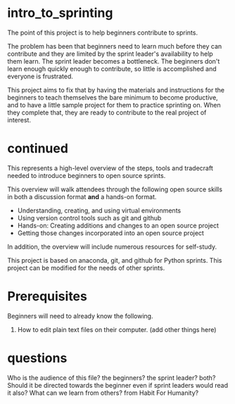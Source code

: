 # intro_to_sprinting
The point of this project is to help beginners contribute to sprints.

The problem has been that beginners need to learn much before they can
contribute and they are limited by the sprint leader's availability to help
them learn. The sprint leader becomes a bottleneck. The beginners don't learn
enough quickly enough to contribute, so little is accomplished and everyone is
frustrated.

This project aims to fix that by having the materials and instructions for the
beginners to teach themselves the bare minimum to become productive, and to
have a little sample project for them to practice sprinting on. When they
complete that, they are ready to contribute to the real project of interest.

# continued
This represents a high-level overview of the steps, tools and tradecraft needed
to introduce beginners to open source sprints.

This overview will walk attendees through the following open source skills in
both a discussion format **and** a hands-on format.

* Understanding, creating, and using virtual environments
* Using version control tools such as git and github
* Hands-on: Creating additions and changes to an open source project
* Getting those changes incorporated into an open source project

In addition, the overview will include numerous resources for self-study.

This project is based on anaconda, git, and github for Python sprints.
This project can be modified for the needs of other sprints.

# Prerequisites

Beginners will need to already know the following.

1. How to edit plain text files on their computer.
(add other things here)

# questions

Who is the audience of this file?
    the beginners? the sprint leader? both?
Should it be directed towards the beginner even if sprint leaders would read it
also?
What can we learn from others? from Habit For Humanity?
